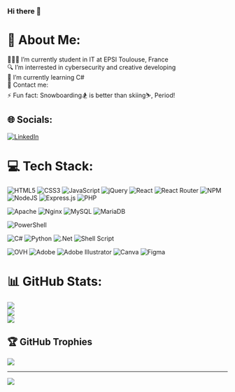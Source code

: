 ### Hi there 👋

# 💫 About Me:
🧑🏽‍💻 I’m currently student in IT at EPSI Toulouse, France<br>🔍 I’m interrested in cybersecurity and creative developing<br>🌱 I’m currently learning C#<br>💬 Contact me: <br>⚡ Fun fact: Snowboarding🏂 is better than skiing⛷, Period!


## 🌐 Socials:
[![LinkedIn](https://img.shields.io/badge/LinkedIn-%230077B5.svg?logo=linkedin&logoColor=white)](https://linkedin.com/in/remy-eroes) 

# 💻 Tech Stack:
![HTML5](https://img.shields.io/badge/html5-%23E34F26.svg?style=flat&logo=html5&logoColor=white) 
![CSS3](https://img.shields.io/badge/css3-%231572B6.svg?style=flat&logo=css3&logoColor=white)
![JavaScript](https://img.shields.io/badge/javascript-%23323330.svg?style=flat&logo=javascript&logoColor=%23F7DF1E) 
![jQuery](https://img.shields.io/badge/jquery-%230769AD.svg?style=flat&logo=jquery&logoColor=white) 
![React](https://img.shields.io/badge/react-%2320232a.svg?style=flat&logo=react&logoColor=%2361DAFB) 
![React Router](https://img.shields.io/badge/React_Router-CA4245?style=flat&logo=react-router&logoColor=white) 
![NPM](https://img.shields.io/badge/NPM-%23CB3837.svg?style=flat&logo=npm&logoColor=white) 
![NodeJS](https://img.shields.io/badge/node.js-6DA55F?style=flat&logo=node.js&logoColor=white) 
![Express.js](https://img.shields.io/badge/express.js-%23404d59.svg?style=flat&logo=express&logoColor=%2361DAFB)
![PHP](https://img.shields.io/badge/php-%23777BB4.svg?style=flat&logo=php&logoColor=white) 

![Apache](https://img.shields.io/badge/apache-%23D42029.svg?style=flat&logo=apache&logoColor=white) 
![Nginx](https://img.shields.io/badge/nginx-%23009639.svg?style=flat&logo=nginx&logoColor=white) 
![MySQL](https://img.shields.io/badge/mysql-%2300000f.svg?style=flat&logo=mysql&logoColor=white) 
![MariaDB](https://img.shields.io/badge/MariaDB-003545?style=flat&logo=mariadb&logoColor=white) 

![PowerShell](https://img.shields.io/badge/PowerShell-%235391FE.svg?style=flat&logo=powershell&logoColor=white) 

![C#](https://img.shields.io/badge/c%23-%23239120.svg?style=flat&logo=csharp&logoColor=white) 
![Python](https://img.shields.io/badge/python-3670A0?style=flat&logo=python&logoColor=ffdd54) 
![.Net](https://img.shields.io/badge/.NET-5C2D91?style=flat&logo=.net&logoColor=white)
![Shell Script](https://img.shields.io/badge/shell_script-%23121011.svg?style=flat&logo=gnu-bash&logoColor=white) 

![OVH](https://img.shields.io/badge/ovh-%23123F6D.svg?style=flat&logo=ovh&logoColor=#123F6D) 
![Adobe](https://img.shields.io/badge/adobe-%23FF0000.svg?style=flat&logo=adobe&logoColor=white) 
![Adobe Illustrator](https://img.shields.io/badge/adobe%20illustrator-%23FF9A00.svg?style=flat&logo=adobe%20illustrator&logoColor=white) 
![Canva](https://img.shields.io/badge/Canva-%2300C4CC.svg?style=flat&logo=Canva&logoColor=white) 
![Figma](https://img.shields.io/badge/figma-%23F24E1E.svg?style=flat&logo=figma&logoColor=white) 



# 📊 GitHub Stats:
![](https://github-readme-stats.vercel.app/api?username=RemyEroes&theme=dark&hide_border=false&include_all_commits=false&count_private=false)<br/>
![](https://github-readme-streak-stats.herokuapp.com/?user=RemyEroes&theme=dark&hide_border=false)<br/>
![](https://github-readme-stats.vercel.app/api/top-langs/?username=RemyEroes&theme=dark&hide_border=false&include_all_commits=false&count_private=false&layout=compact)

## 🏆 GitHub Trophies
![](https://github-profile-trophy.vercel.app/?username=RemyEroes&theme=radical&no-frame=false&no-bg=true&margin-w=4)


---
[![](https://visitcount.itsvg.in/api?id=RemyEroes&icon=5&color=3)](https://visitcount.itsvg.in)

<!-- Proudly created with GPRM ( https://gprm.itsvg.in ) -->
